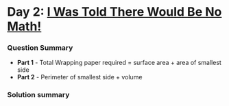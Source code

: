 # Day 2: [I Was Told There Would Be No Math!](https://adventofcode.com/2015/day/2)

### Question Summary
- **Part 1** - Total Wrapping paper required = surface area + area of smallest side
- **Part 2** - Perimeter of smallest side + volume

### Solution summary 

